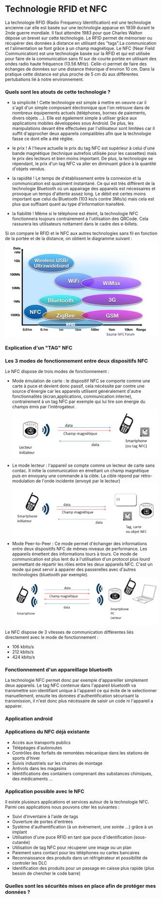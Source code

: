 # Technologie RFID et NFC

La technologie RFID (Radio Frequency Identification) est une technologie ancienne car elle est basée sur une technologie apparue en 1939 durant le 2nde guerre mondiale. Il faut attendre 1983 pour que Charles Walton dépose un brevet sur cette technologie. Le RFID permet de mémoriser ou récupérer des données à distance en utilisant des "tags".La communication et l'alimentation se font grâce à un champ magnétique. Le NFC (Near Field Communication) est une technologie basée sur la RFID et qui est utilisée pour faire de la communication sans fil sur de courte portée en utilisant des ondes radio haute fréquence (13.56 MHz). Celle-ci permet de faire des échanges de données sur une distance théorique d'environ 10 cm. Dans la pratique cette distance est plus proche de 5 cm dù aux différentes pertubations lié à notre environnement.
 
### Quels sont les atouts de cette technologie ?
- la simplicité ! 
Cette technologie est simple à mettre en oeuvre car il s'agit d'un simple composant électronique que l'on retrouve dans de nombreux équipements actuels (téléphones, bornes de paiements, divers objets ...). Elle est également simple à utiliser grâce aux applications mobiles développées sous Android. De plus, les manipulations devant être effectuées par l'utilisateur sont limitées car il suffit d'approcher deux appareils compatibles afin que la technologie fasse ce dont elle a été réglée.

- le prix !
A l'heure actuelle le prix du tag NFC est supérieur à celui d'une bande magnétique (technique autrefois utilisée pour les cassettes) mais le prix des lecteurs et bien moins important. De plus, la technologie se répendant, le prix d'un tag NFC va aller en diminuant grâce à la quantité d'objets vendus.

- la rapidité !
Le temps de d'établissement entre la connexion et la communication est quasiment instantané. Ce qui est très différent de la technologie Bluetooth où un appairage des appareils est nécessaires et provoque un temps d'attente assez long. Le débit est certes moins important que celui du Bluetooth (103 ko/s contre 3Mo/s) mais cela est plus que suffisant quant au type d'information transféré.

- la fiabilité !
Même si le téléphone est éteint, la technologie NFC fonctionnera toujours contrairement à l'utilisation des QRCode. Cela rassurera les utilisateurs nottament dans le cadre des e-billets.

  
Si on compare le RFID et le NFC aux autres technologies sans fil en fonction de la portée et de la distance,
  on obtient le diagramme suivant :
  ![alt text](Images/Diagramme_Situation_RFID_NFC.png "Diagramme")


### Explication d'un "TAG" NFC


### Les 3 modes de fonctionnement entre deux dispositifs NFC

Le NFC dispose de trois modes de fonctionnement :

* Mode émulation de carte : le dispositif NFC se comporte comme une carte à puce et devient 
donc passif, cela nécéssite par contre une source d'énergie car les appareils utilisent généralement
 d'autre fonctionnalités (écran,applications, communication interne), contrairement à un tag NFC par exemple
 qui lui tire son énergie du champs émis par l'intérogateur.
 ![alt text](Images/mode_emulation_carte.png "Emulation de carte")
 
* Le mode lecteur : l'appareil se compte comme un lecteur de carte sans contac. Il initie la 
communication en émettant un champ magnétique puis en envoyany une commande à la cible. La cible répond
 par rétro-modulation de l'onde incidente (envoyé par le lecteur)
  ![alt text](Images/mode_lecteur.png "Mode Lecteur")
 
* Mode Peer-to-Peer : Ce mode permet d'échanger des informations entre deux dispositifs NFC de mêmes niveaux 
de performance. Les appareils émettent des informations tours à tours. Ce mode de communication est plus lent 
du à l'utilisation d'un protocol plus lourd permettant de répartir les rôles entre les deux appareils NFC. 
C'est un mode qui peut servir à appairer des passerelles avec d'autres technologies (bluetooth par exemple).
 ![alt text](Images/mode_peertopeer.png "Mode Peer To Peer")


Le NFC dispose de 3 vitesses de communication différentes liés directement avec le mode de fonctionnement :
  
* 106 kbits/s
* 212 kbits/s
* 424 kbits/s

### Fonctionnement d'un appareillage bluetooth

La technologie NFC permet donc par exemple d'appareiller simplement deux appareils. Le tag NFC contenue dans 
l'appareil bluetooth va transmettre son identifiant unique à l'appareil ce qui évite de le selectionner manuellement,
 ensuite les données d'authentification sécurisant la transmission, il n'est donc plus nécéssaire de saisir un code ni
 l'appareil a appairer.



### Application android

### Applications du NFC déjà existante
- Accès aux transports publics
- Télépéages d'autoroutes
- Contrôles des forfaits de remontées mécanique dans les stations de sports d'hiver
- Suivis industriels sur les chaines de montage
- Antivols dans les magasins
- Identifications des containers comprenant des substances chimiques, des médicaments ...



### Application possible avec le NFC

Il existe plusieurs applications et services autour de la technologie NFC. Parmi ces applications nous pouvons citer les suivantes : 

- Suivi d’inventaire à l'aide de tags
- Ouverture de portes d'entrées
- Système d'authentification (à un évènement, une soirée ...) grâce à un implant
- Utilisation d'une puce RFID en tant que puce d'identification (sous-cutanée)
- Utilisation de tag NFC pour récuperer une image ou un plan
- Paiement sans contact pour les téléphones ou cartes bancaires
- Reconnaissance des produits dans un réfrigérateur et possibilité de controler les DLC
- Identification des produits pour un passage en caisse plus rapide (plus besoin de chercher le code barre)



### Quelles sont les sécurités mises en place afin de protéger mes données ?

